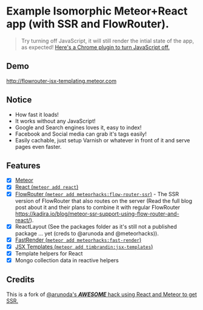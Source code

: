 # Example Isomorphic Meteor+React app (with SSR and FlowRouter).

> Try turning off JavaScript, it will still render the intial  state of the app, as expected! [Here's a Chrome plugin to turn JavaScript off.](https://chrome.google.com/webstore/detail/quick-javascript-switcher/geddoclleiomckbhadiaipdggiiccfje)


## Demo
http://flowrouter-jsx-templating.meteor.com

## Notice

* How fast it loads!
* It works without any JavaScript!
* Google and Search engines loves it, easy to index!
* Facebook and Social media can grab it's tags easily!
* Easily cachable, just setup Varnish or whatever in front of it and serve pages even faster.

## Features

- [x] [Meteor](http://meteor.com)
- [x] [React (```meteor add react```)](https://facebook.github.io/react)
- [x] [FlowRouter (```meteor add meteorhacks:flow-router-ssr```)](https://atmospherejs.com/meteorhacks/flow-router-ssr) - The SSR version of FlowRouter that also routes on the server (Read the full blog post about it and their plans to combine it with regular FlowRouter https://kadira.io/blog/meteor-ssr-support-using-flow-router-and-react/).
- [x] ReactLayout (See the packages folder as it's still not a published package ... yet (creds to @arunoda and @meteorhacks)).
- [x] [FastRender (```meteor add meteorhacks:fast-render```)](https://atmospherejs.com/meteorhacks/fast-render)
- [x] [JSX Templates (```meteor add timbrandin:jsx-templates```)](https://atmospherejs.com/timbrandin/jsx-templating)
- [x] Template helpers for React
- [x] Mongo collection data in reactive helpers

## Credits

This is a fork of [@arunoda's ***AWESOME*** hack using React and Meteor to get SSR.](https://github.com/timbrandin/hello-react-meteor/tree/master/packages)
